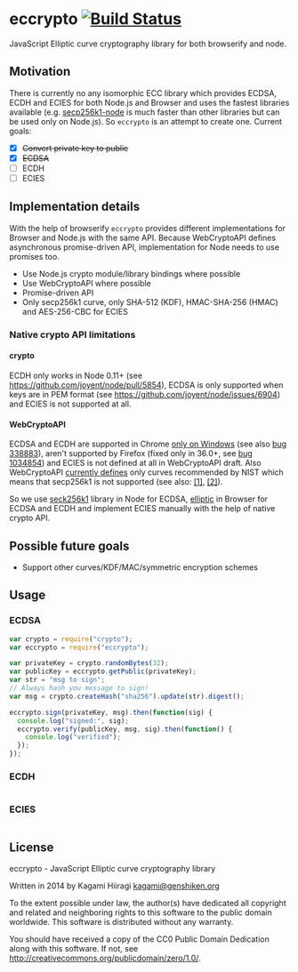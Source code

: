 # eccrypto [![Build Status](https://travis-ci.org/bitchan/eccrypto.svg?branch=master)](https://travis-ci.org/bitchan/eccrypto)

JavaScript Elliptic curve cryptography library for both browserify and node.

## Motivation

There is currently no any isomorphic ECC library which provides ECDSA, ECDH and ECIES for both Node.js and Browser and uses the fastest libraries available (e.g. [secp256k1-node](https://github.com/wanderer/secp256k1-node) is much faster than other libraries but can be used only on Node.js). So `eccrypto` is an attempt to create one. Current goals:

- [x] ~~Convert private key to public~~
- [x] ~~ECDSA~~
- [ ] ECDH
- [ ] ECIES

## Implementation details

With the help of browserify `eccrypto` provides different implementations for Browser and Node.js with the same API. Because WebCryptoAPI defines asynchronous promise-driven API, implementation for Node needs to use promises too.

* Use Node.js crypto module/library bindings where possible
* Use WebCryptoAPI where possible
* Promise-driven API
* Only secp256k1 curve, only SHA-512 (KDF), HMAC-SHA-256 (HMAC) and AES-256-CBC for ECIES

### Native crypto API limitations

#### crypto

ECDH only works in Node 0.11+ (see https://github.com/joyent/node/pull/5854), ECDSA is only supported when keys are in PEM format (see https://github.com/joyent/node/issues/6904) and ECIES is not supported at all.

#### WebCryptoAPI

ECDSA and ECDH are supported in Chrome [only on Windows](https://sites.google.com/a/chromium.org/dev/blink/webcrypto#TOC-Supported-algorithms-as-of-Chrome-41-) (see also [bug 338883](https://code.google.com/p/chromium/issues/detail?id=338883)), aren't supported by Firefox (fixed only in 36.0+, see [bug 1034854](https://bugzilla.mozilla.org/show_bug.cgi?id=1034854)) and ECIES is not defined at all in WebCryptoAPI draft. Also WebCryptoAPI [currently defines](http://www.w3.org/TR/WebCryptoAPI/#EcKeyGenParams-dictionary) only curves recommended by NIST which means that secp256k1 is not supported (see also: [[1]](http://lists.w3.org/Archives/Public/public-webcrypto-comments/2013Dec/0001.html), [[2]](https://bugzilla.mozilla.org/show_bug.cgi?id=1051509)).

So we use [seck256k1](https://www.npmjs.com/package/secp256k1) library in Node for ECDSA, [elliptic](https://www.npmjs.com/package/elliptic) in Browser for ECDSA and ECDH and implement ECIES manually with the help of native crypto API.

## Possible future goals

* Support other curves/KDF/MAC/symmetric encryption schemes

## Usage

### ECDSA

```js
var crypto = require("crypto");
var eccrypto = require("eccrypto");

var privateKey = crypto.randomBytes(32);
var publicKey = eccrypto.getPublic(privateKey);
var str = "msg to sign";
// Always hash you message to sign!
var msg = crypto.createHash("sha256").update(str).digest();

eccrypto.sign(privateKey, msg).then(function(sig) {
  console.log("signed:", sig);
  eccrypto.verify(publicKey, msg, sig).then(function() {
    console.log("verified");
  });
});
```

### ECDH

```js
```

### ECIES

```js
```

## License

eccrypto - JavaScript Elliptic curve cryptography library

Written in 2014 by Kagami Hiiragi <kagami@genshiken.org>

To the extent possible under law, the author(s) have dedicated all copyright and related and neighboring rights to this software to the public domain worldwide. This software is distributed without any warranty.

You should have received a copy of the CC0 Public Domain Dedication along with this software. If not, see <http://creativecommons.org/publicdomain/zero/1.0/>.
